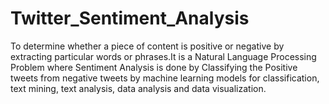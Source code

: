 # Twitter_Sentiment_Analysis
To determine whether a piece of content is positive or negative by extracting particular words or phrases.It is a Natural Language Processing Problem where Sentiment Analysis is done by Classifying the Positive tweets from negative tweets by machine learning models for classification, text mining, text analysis, data analysis and data visualization.
